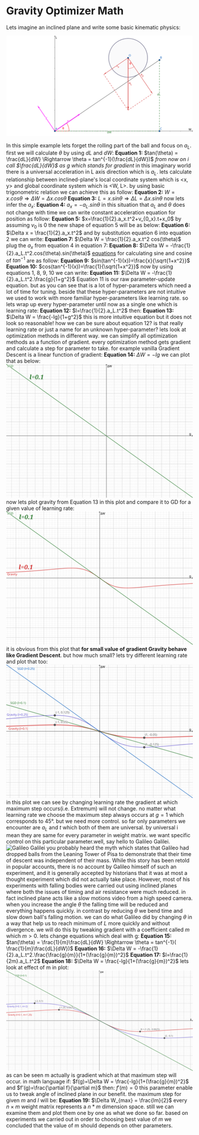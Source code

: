 # Gravity Optimizer Math
Lets imagine an inclined plane and write some basic kinematic physics:

![inclined plane](gravity_optimizer_schematic.svg)

In this simple example lets forget the rolling part of the ball and focus on $a_L$. first we will calculate $\theta$ by using $dL$ and $dW$:
**Equation 1:** $tan(\theta) = \frac{dL}{dW} \Rightarrow \theta = tan^{-1}(\frac{dL}{dW})$
_from now on i call $\frac{dL}{dW}$ as $g$ which stands for gradient_
in this imaginary world there is a universal acceleration in L axis direction which is $a_L$. lets calculate relationship between inclined-plane's local coordinate system which is <x, y> and global coordinate system which is <W, L>. by using basic trigonometric relation we can achieve this as follow:
**Equation 2:** $W=x.cos\theta \Rightarrow \Delta W=\Delta x.cos\theta$
**Equation 3:** $L=x.sin\theta \Rightarrow \Delta L=\Delta x.sin\theta$
now lets  infer the $a_x$:
**Equation 4:** $a_x=-a_L.sin\theta$
in this situation that $a_L$ and $\theta$ does not change with time we can write constant acceleration equation for position as follow:
**Equation 5:** $x=\frac{1}{2}.a_x.t^2+v_{0_x}.t+x_0$
by assuming $v_0$ is $0$ the new shape of equation 5 will be as below:
**Equation 6:** $\Delta x = \frac{1}{2}.a_x.t^2$
and by substitution  equation 6 into equation 2 we can write:
**Equation 7:** $\Delta W = \frac{1}{2}.a_x.t^2 cos(\theta)$
plug the $a_x$ from equation 4 in equation 7:
**Equation 8:** $\Delta W = -\frac{1}{2}.a_L.t^2.cos(\theta).sin(\theta)$
[equations](https://en.wikipedia.org/wiki/Inverse_trigonometric_functions)  for calculating sine and cosine of $tan^{-1}$ are as follow: 
**Equation 9:** $sin(tan^{-1}(x))=\frac{x}{\sqrt{1+x^2}}$
**Equation 10:** $cos(tan^{-1}(x))=\frac{1}{\sqrt{1+x^2}}$
now by using equations 1, 8, 9, 10 we can write:
**Equation 11:** $\Delta W = -\frac{1}{2}.a_L.t^2.\frac{g}{1+g^2}$
Equation 11 is our raw parameter-update equation. but as you can see that is a lot of hyper-parameters which need a lot of time for tuning. beside that these hyper-parameters are not intuitive we used to work with more familiar hyper-parameters like learning rate. so lets wrap up every hyper-parameter until now as a single one which is learning rate:
**Equation 12:** $l=\frac{1}{2}.a_L.t^2$
then:
**Equation 13:** $\Delta W = \frac{-lg}{1+g^2}$
this is more intuitive equation but it does not look so reasonable! how we can be sure about  equation 12? is that really learning rate or just a name for an unknown hyper-parameter?
lets look at optimization methods in different way. we can simplify all optimization methods as a function of gradient. every optimization method gets gradient and calculate a step for parameter to take. for example vanilla Gradient Descent is a linear function of gradient:
**Equation 14:** $\Delta W = -lg$
we can plot that as below:
![SGD](sgd.svg)
now lets plot gravity from Equation 13 in this plot and compare it to GD for a given value of learning rate:
![Gravity & SGD](gravity_and_sgd.svg)
it is obvious from this plot that **for small value of gradient Gravity behave like Gradient Descent**. but how much small? lets try different learning rate and plot that too:
![Gravity Learning Rate Comparison](gravity_plot_lr_compare.svg)
in this plot we can see by changing learning rate the gradient at which maximum step occurs(i.e. Extremum) will not change. no matter what learning rate we choose the maximum step always occurs at $g=1$ which corresponds to 45°. but we need more control. so far only parameters we encounter are $a_L$ and $t$ which both of them are universal. by universal i mean they are same for every parameter in weight matrix. we want specific control on this particular parameter.well, say hello to Galileo Galilei.
![Galileo Galilei](https://upload.wikimedia.org/wikipedia/commons/thumb/d/d4/Justus_Sustermans_-_Portrait_of_Galileo_Galilei%2C_1636.jpg/472px-Justus_Sustermans_-_Portrait_of_Galileo_Galilei%2C_1636.jpg)
you probably heard the myth which states that Galileo had dropped balls from the Leaning Tower of Pisa to demonstrate that their time of descent was independent of their mass. While this story has been retold in popular accounts, there is no account by Galileo himself of such an experiment, and it is generally accepted by historians that it was at most a thought experiment  which did not actually take place. However, most of his experiments with falling bodies were carried out using inclined planes where both the issues of timing and air resistance were much reduced. in fact inclined plane acts like a slow motions video from a high speed camera. when you increase the angle $\theta$ the falling time will be reduced and everything happens quickly. in contrast by reducing $\theta$ we bend time and slow down ball's falling motion.
we can do what Galileo did by changing $\theta$ in a way that help us to reach minimum of $L$ more quickly and without divergence. we will do this by tweaking gradient with a coefficient called $m$ which $m>0$. lets change equations which deal with g:
**Equation 15:** $tan(\theta) = \frac{1}{m}\frac{dL}{dW} \Rightarrow \theta = tan^{-1}( \frac{1}{m}\frac{dL}{dW})$
**Equation 16:** $\Delta W = -\frac{1}{2}.a_L.t^2.\frac{\frac{g}{m}}{1+(\frac{g}{m})^2}$
**Equation 17:** $l=\frac{1}{2m}.a_L.t^2$
**Equation 18:** $\Delta W = \frac{-lg}{1+(\frac{g}{m})^2}$
lets look at effect of m in plot:
![Gravity m Comparison](gravity_plot_m_compare.svg)
as can be seen m actually is gradient which at that maximum step will occur. in math language if:
$f(g)=\Delta W = \frac{-lg}{1+(\frac{g}{m})^2}$ and $f'(g)=\frac{\partial f}{\partial m}$
then:
 $f'(m)=0$
this parameter enable us to tweak angle of inclined plane in our benefit. the maximum step for given $m$ and $l$ will be:
**Equation 19:** $\Delta W_{max} = \frac{lm}{2}$
every  $n×m$ weight matrix represents a $n*m$ dimension space. still we can examine them and plot them one by one as what we done so far. based on experiments we carried out in order to choosing best value of $m$ we concluded that the value of m should depends on other parameters.



